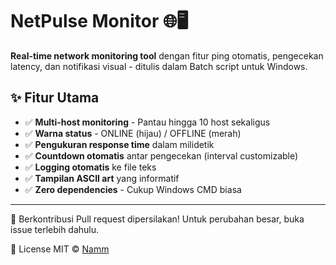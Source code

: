 # NetPulse Monitor 🌐🖥️

**Real-time network monitoring tool** dengan fitur ping otomatis, pengecekan latency, dan notifikasi visual - ditulis dalam Batch script untuk Windows.

## ✨ Fitur Utama
- ✅ **Multi-host monitoring** - Pantau hingga 10 host sekaligus
- ✅ **Warna status** - ONLINE (hijau) / OFFLINE (merah)
- ✅ **Pengukuran response time** dalam milidetik
- ✅ **Countdown otomatis** antar pengecekan (interval customizable)
- ✅ **Logging otomatis** ke file teks
- ✅ **Tampilan ASCII art** yang informatif
- ✅ **Zero dependencies** - Cukup Windows CMD biasa

------------------------------------------------
🤝 Berkontribusi
Pull request dipersilakan! Untuk perubahan besar, buka issue terlebih dahulu.

📜 License
MIT © [Namm](https://github.com/kanam150901)
